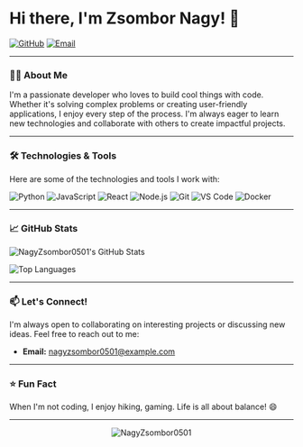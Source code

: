 # Hi there, I'm Zsombor Nagy! 👋

[![GitHub](https://img.shields.io/badge/GitHub-NagyZsombor0501-%23181717?style=flat-square&logo=github)](https://github.com/NagyZsombor0501)
[![Email](https://img.shields.io/badge/Email-nagyzsombor0501%40gmail.com-%23D14836?style=flat-square&logo=gmail)](mailto:nagy.zsombor0501@gmail.com) 

---

### 👨‍💻 About Me

I'm a passionate developer who loves to build cool things with code. Whether it's solving complex problems or creating user-friendly applications, I enjoy every step of the process. I'm always eager to learn new technologies and collaborate with others to create impactful projects.

---

### 🛠️ Technologies & Tools

Here are some of the technologies and tools I work with:

![Python](https://img.shields.io/badge/Python-%233776AB?style=flat-square&logo=python&logoColor=white)
![JavaScript](https://img.shields.io/badge/JavaScript-%23F7DF1E?style=flat-square&logo=javascript&logoColor=black)
![React](https://img.shields.io/badge/React-%2361DAFB?style=flat-square&logo=react&logoColor=black)
![Node.js](https://img.shields.io/badge/Node.js-%23339933?style=flat-square&logo=node.js&logoColor=white)
![Git](https://img.shields.io/badge/Git-%23F05032?style=flat-square&logo=git&logoColor=white)
![VS Code](https://img.shields.io/badge/VS_Code-%23007ACC?style=flat-square&logo=visual-studio-code&logoColor=white)
![Docker](https://img.shields.io/badge/Docker-%232496ED?style=flat-square&logo=docker&logoColor=white)

---



### 📈 GitHub Stats

![NagyZsombor0501's GitHub Stats](https://github-readme-stats.vercel.app/api?username=NagyZsombor0501&show_icons=true&theme=radical)

![Top Languages](https://github-readme-stats.vercel.app/api/top-langs/?username=NagyZsombor0501&layout=compact&theme=radical)

---

### 📫 Let's Connect!

I'm always open to collaborating on interesting projects or discussing new ideas. Feel free to reach out to me:

- **Email:** [nagyzsombor0501@example.com](mailto:nagyzsombor0501@gmail.com) 

---

### ⭐️ Fun Fact

When I'm not coding, I enjoy hiking, gaming. Life is all about balance! 😄

---

<p align="center">
  <img src="https://komarev.com/ghpvc/?username=NagyZsombor0501&label=Profile%20views&color=0e75b6&style=flat" alt="NagyZsombor0501" />
</p>

